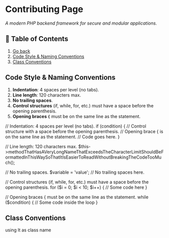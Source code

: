 # Contributing Page 
_A modern PHP backend framework for secure and modular applications._

## 📖 Table of Contents  
1. [Go back](readme.md) 
2. [Code Style & Naming Conventions](#code-style-naming-conventions)
3. [Class Conventions](#-class-conventions)

## Code Style & Naming Conventions
1. **Indentation**: 4 spaces per level (no tabs).
2. **Line length**: 120 characters max.
3. **No trailing spaces**.
4. **Control structures** (if, while, for, etc.) must have a space before the opening parenthesis.
5. **Opening braces `{`** must be on the same line as the statement.



// Indentation: 4 spaces per level (no tabs).
if (condition) {
    // Control structure with a space before the opening parenthesis.
    // Opening brace { is on the same line as the statement.
    // Code goes here.
}

// Line length: 120 characters max.
$this->methodThatHasAVeryLongNameThatExceedsTheCharacterLimitShouldBeFormattedInThisWaySoThatItIsEasierToReadWithoutBreakingTheCodeTooMuch();

// No trailing spaces.
$variable = 'value'; // No trailing spaces here.

// Control structures (if, while, for, etc.) must have a space before the opening parenthesis.
for ($i = 0; $i < 10; $i++) {
    // Some code here
}

// Opening braces { must be on the same line as the statement.
while ($condition) {
    // Some code inside the loop
}


## Class Conventions
using lt as class name